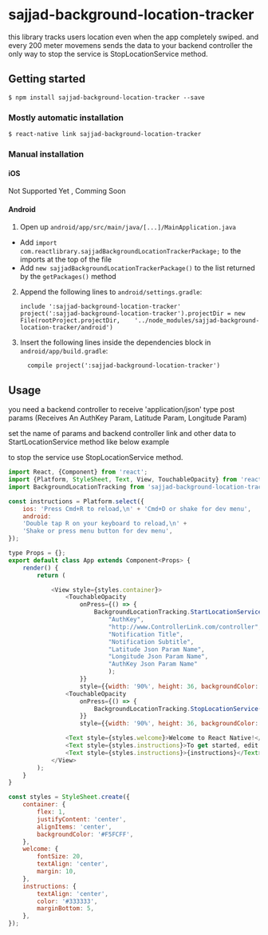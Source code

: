 
# sajjad-background-location-tracker

this library tracks users location even when the app completely swiped. and every 200 meter movemens sends the data to your backend controller 
the only way to stop the service is StopLocationService method.

## Getting started

`$ npm install sajjad-background-location-tracker --save`

### Mostly automatic installation

`$ react-native link sajjad-background-location-tracker`

### Manual installation


#### iOS

Not Supported Yet , Comming Soon

#### Android

1. Open up `android/app/src/main/java/[...]/MainApplication.java`
  - Add `import com.reactlibrary.sajjadBackgroundLocationTrackerPackage;` to the imports at the top of the file
  - Add `new sajjadBackgroundLocationTrackerPackage()` to the list returned by the `getPackages()` method
2. Append the following lines to `android/settings.gradle`:
  	```
  	include ':sajjad-background-location-tracker'
  	project(':sajjad-background-location-tracker').projectDir = new File(rootProject.projectDir, 	'../node_modules/sajjad-background-location-tracker/android')
  	```
3. Insert the following lines inside the dependencies block in `android/app/build.gradle`:
  	```
      compile project(':sajjad-background-location-tracker')
  	```


## Usage

you need a backend controller to receive 'application/json' type post params (Receives An AuthKey Param, Latitude Param, Longitude Param) 

set the name of params and backend controller link and other data to StartLocationService method like below example

to stop the service use StopLocationService method.


```javascript
import React, {Component} from 'react';
import {Platform, StyleSheet, Text, View, TouchableOpacity} from 'react-native';
import BackgroundLocationTracking from 'sajjad-background-location-tracker';

const instructions = Platform.select({
    ios: 'Press Cmd+R to reload,\n' + 'Cmd+D or shake for dev menu',
    android:
    'Double tap R on your keyboard to reload,\n' +
    'Shake or press menu button for dev menu',
});

type Props = {};
export default class App extends Component<Props> {
    render() {
        return (

            <View style={styles.container}>
                <TouchableOpacity
                    onPress={() => {
                        BackgroundLocationTracking.StartLocationService(
                            "AuthKey",
                            "http://www.ControllerLink.com/controller",
                            "Notification Title",
                            "Notification Subtitle",
                            "Latitude Json Param Name", 
                            "Longitude Json Param Name",
                            "AuthKey Json Param Name"
                            );
                    }}
                    style={{width: '90%', height: 36, backgroundColor: "#03A9F4", borderRadius: 4, margin: 16}}/>
                <TouchableOpacity
                    onPress={() => {
                        BackgroundLocationTracking.StopLocationService();
                    }}
                    style={{width: '90%', height: 36, backgroundColor: "#03A9F4", borderRadius: 4, margin: 16}}/>

                <Text style={styles.welcome}>Welcome to React Native!</Text>
                <Text style={styles.instructions}>To get started, edit App.js</Text>
                <Text style={styles.instructions}>{instructions}</Text>
            </View>
        );
    }
}

const styles = StyleSheet.create({
    container: {
        flex: 1,
        justifyContent: 'center',
        alignItems: 'center',
        backgroundColor: '#F5FCFF',
    },
    welcome: {
        fontSize: 20,
        textAlign: 'center',
        margin: 10,
    },
    instructions: {
        textAlign: 'center',
        color: '#333333',
        marginBottom: 5,
    },
});

```
  
